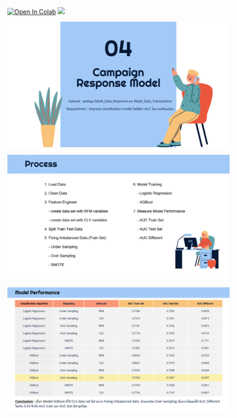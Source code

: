 [![Open In Colab](https://colab.research.google.com/assets/colab-badge.svg)](https://colab.research.google.com/drive/1hNw2lMc2txVbtADrV8T5YNRNaoEQHdYS?authuser=1#scrollTo=SnO2DICH-nb0)
![](images/github-small.PNG)

![This is an image](Images/04-1.PNG)

![This is an image](Images/04-2.PNG)

![This is an image](Images/04-3.PNG)

